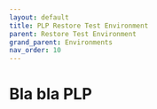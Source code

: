 ```yaml
---
layout: default
title: PLP Restore Test Environment
parent: Restore Test Environment
grand_parent: Environments
nav_order: 10
---
```


# Bla bla PLP
